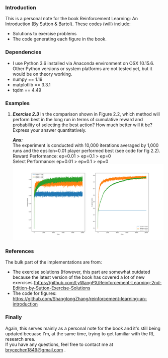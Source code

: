 ### Introduction 
This is a personal note for the book Reinforcement Learning: An Introduction (By Sutton & Bartol).
These codes (will) include:
+ Solutions to exercise problems
+ The code generating each figure in the book.

### Dependencies
+ I use Python 3.6 installed via Anaconda environment on OSX 10.15.6. Other Python versions or system platforms are not tested yet, but it would be on theory working.
+ numpy == 1.19
+ matplotlib == 3.3.1
+ tqdm == 4.49

### Examples
1. ***Exercise 2.3*** In the comparison shown in Figure 2.2, which method will perform best in the long run in terms of cumulative reward and probability of selecting the best action? How much better will it be? Express your answer quantitatively.

    ***Ans:***  
    The experiment is conducted with 10,000 iterations averaged by 1,000 runs and the epsilon=0.01 player performed best (see code for fig 2.2).  
    Reward Performance: ep=0.01 > ep=0.1 > ep=0  
    Select Performance: ep=0.01 > ep=0.1 > ep=0
    ![exercise 2.2](images/exercise_2_2.png)    

### References
The bulk part of the implementations are from:
+ The exercise solutions (However, this part are somewhat outdated because the latest version of the book has covered a lot of new exercises.)https://github.com/LyWangPX/Reinforcement-Learning-2nd-Edition-by-Sutton-Exercise-Solutions
+ The code for figures: https://github.com/ShangtongZhang/reinforcement-learning-an-introduction

### Finally
Again, this serves mainly as a personal note for the book and it's still being updated becuase I'm, at the same time, trying to get familiar with the RL research area.  
If you have any questions, feel free to contact me at brycechen1849@gmail.com .